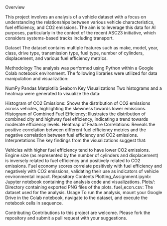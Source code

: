 Overview

This project involves an analysis of a vehicle dataset with a focus on understanding the relationships between various vehicle characteristics, fuel efficiency, and CO2 emissions. The aim is to leverage this data for AI purposes, particularly in the context of the recent ASC23 initiative, which considers systems-based tracks including transport.

Dataset
The dataset contains multiple features such as make, model, year, class, drive type, transmission type, fuel type, number of cylinders, displacement, and various fuel efficiency metrics.

Methodology
The analysis was performed using Python within a Google Colab notebook environment. The following libraries were utilized for data manipulation and visualization:

NumPy
Pandas
Matplotlib
Seaborn
Key Visualizations
Two histograms and a heatmap were generated to visualize the data:

Histogram of CO2 Emissions: Shows the distribution of CO2 emissions across vehicles, highlighting the skewness towards lower emissions.
Histogram of Combined Fuel Efficiency: Illustrates the distribution of combined city and highway fuel efficiency, indicating a trend towards moderate efficiency levels.
Heatmap of Feature Correlations: Reveals the positive correlation between different fuel efficiency metrics and the negative correlation between fuel efficiency and CO2 emissions.
Interpretations
The key findings from the visualizations suggest that:

Vehicles with higher fuel efficiency tend to have lower CO2 emissions.
Engine size (as represented by the number of cylinders and displacement) is inversely related to fuel efficiency and positively related to CO2 emissions.
Fuel economy scores correlate positively with fuel efficiency and negatively with CO2 emissions, validating their use as indicators of vehicle environmental impact.
Repository Contents
Plotting_Assignment.ipynb: Jupyter notebook containing the analysis code and visualizations.
Plots/: Directory containing exported PNG files of the plots.
fuel_econ.csv: The dataset used for the analysis.
Usage
To run the analysis, mount your Google Drive in the Colab notebook, navigate to the dataset, and execute the notebook cells in sequence.

Contributing
Contributions to this project are welcome. Please fork the repository and submit a pull request with your suggestions.
